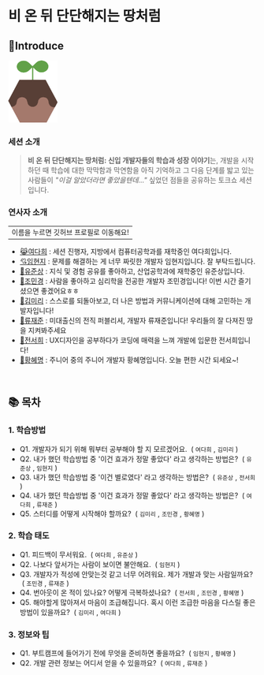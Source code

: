 # 비 온 뒤 단단해지는 땅처럼

## 🌱Introduce
<img src="./bdd_logo.svg" width="100">

### 세션 소개
> **비 온 뒤 단단해지는 땅처럼: 신입 개발자들의 학습과 성장 이야기**는, 개발을 시작하던 때 학습에 대한 막막함과 막연함을 아직 기억하고 그 다음 단계를 밟고 있는 사람들이 *"이걸 알았더라면 좋았을텐데..."* 싶었던 점들을 공유하는 토크쇼 세션입니다.

### 연사자 소개
<table>
  <td>이름을 누르면 깃허브 프로필로 이동해요!</td>
</table>

- [😹여다희](https://github.com/yeodahui) : 세션 진행자, 지방에서 컴퓨터공학과를 재학중인 여다희입니다. 
- [💘임현지](https://github.com/usablepaper) : 문제를 해결하는 게 너무 짜릿한 개발자 임현지입니다.  잘 부탁드립니다.
- [🥰유준상](https://github.com/YOOJS1205) : 지식 및 경험 공유를 좋아하고, 산업공학과에 재학중인 유준상입니다. 
- [💙조민경](https://github.com/minkyeongJ) : 사람을 좋아하고 심리학을 전공한 개발자 조민경입니다! 이번 시간 즐기셨으면 좋겠어요ㅎㅎ
- [👻김미리](https://github.com/ThisisMiri) : 스스로를 되돌아보고, 더 나은 방법과 커뮤니케이션에 대해 고민하는 개발자입니다!
- [🙉류재준](https://github.com/ryungom) : 미대출신의 전직 퍼블리셔, 개발자 류재준입니다! 우리들의 잘 다져진 땅을 지켜봐주세요
- [🥳전서희](https://github.com/SeoHee3478) : UX디자인을 공부하다가 코딩에 매력을 느껴 개발에 입문한 전서희입니다!
- [🤫황혜명](https://github.com/CosmicLatte009) : 주니어 중의 주니어 개발자 황혜명입니다. 오늘 편한 시간 되세요~!

<br>

## 📚 목차
  ### 1. 학습방법
  - Q1. 개발자가 되기 위해 뭐부터 공부해야 할 지 모르겠어요. &nbsp;( `여다희` , `김미리` )
  - Q2. 내가 했던 학습방법 중 '이건 효과가 정말 좋았다' 라고 생각하는 방법은? &nbsp;( `유준상` , `임현지` )
  - Q3. 내가 했던 학습방법 중 '이건 별로였다' 라고 생각하는 방법은? &nbsp;( `유준상` , `전서희` )
  - Q4. 내가 했던 학습방법 중 '이건 효과가 정말 좋았다' 라고 생각하는 방법은? &nbsp;( `여다희` , `류재준` )
  - Q5. 스터디를 어떻게 시작해야 할까요? &nbsp;( `김미리` , `조민경` , `황혜명` )<br>

  ### 2. 학습 태도
  - Q1. 피드백이 무서워요. &nbsp;( `여다희` , `유준상` )
  - Q2. 나보다 앞서가는 사람이 보이면 불안해요. &nbsp;( `임현지` )
  - Q3. 개발자가 적성에 안맞는것 같고 너무 어려워요. 제가 개발과 맞는 사람일까요? &nbsp;( `조민경` , `류재준` )
  - Q4. 번아웃이 온 적이 있나요? 어떻게 극복하셨나요? &nbsp;( `전서희` , `조민경` , `황혜명` )
  - Q5. 해야할게 많아져서 마음이 조급해집니다. 혹시 이런 조급한 마음을 다스릴 좋은 방법이 있을까요? &nbsp;( `김미리` , `여다희` )<br>

  ### 3. 정보와 팁
  - Q1. 부트캠프에 들어가기 전에 무엇을 준비하면 좋을까요? &nbsp;( `임현지` , `황혜명` )
  - Q2. 개발 관련 정보는 어디서 얻을 수 있을까요? &nbsp;( `여다희` , `류재준` )
